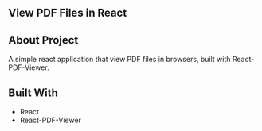 ## View PDF Files in React

## About Project

A simple react application that view PDF files in browsers, built with React-PDF-Viewer.

## Built With

* React
* React-PDF-Viewer
